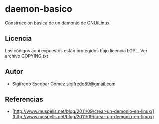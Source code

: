 daemon-basico
=============

Construcción básica de un demonio de GNU/Linux.

Licencia
--------

Los códigos aquí expuestos están protegidos bajo licencia LGPL. Ver archivo COPYING.txt

Autor
-----

* Sigifredo Escobar Gómez <sigifredo89@gmail.com>

Referencias
-----------

* [http://www.muspells.net/blog/2011/09/crear-un-demonio-en-linux/](http://www.muspells.net/blog/2011/09/crear-un-demonio-en-linux/)
